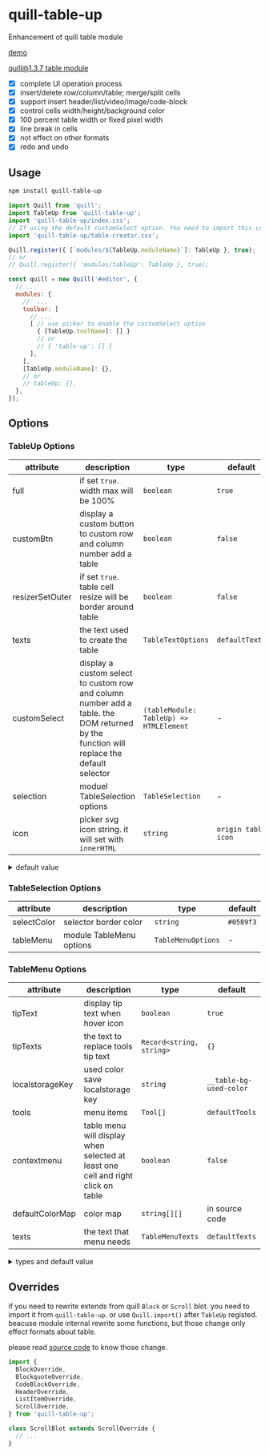 # quill-table-up

Enhancement of quill table module

[demo](https://zzxming.github.io/quill-table-up/)

[quill@1.3.7 table module](https://github.com/zzxming/quill-table)

- [x] complete UI operation process
- [x] insert/delete row/column/table; merge/split cells
- [x] support insert header/list/video/image/code-block
- [x] control cells width/height/background color
- [x] 100 percent table width or fixed pixel width
- [x] line break in cells
- [x] not effect on other formats
- [x] redo and undo

## Usage

```sh
npm install quill-table-up
```

```js
import Quill from 'quill';
import TableUp from 'quill-table-up';
import 'quill-table-up/index.css';
// If using the default customSelect option. You need to import this css
import 'quill-table-up/table-creator.css';

Quill.register({ [`modules/${TableUp.moduleName}`]: TableUp }, true);
// or
// Quill.register({ 'modules/tableUp': TableUp }, true);

const quill = new Quill('#editor', {
  // ...
  modules: {
    //  ...
    toolbar: [
      // ...
      [ // use picker to enable the customSelect option
        { [TableUp.toolName]: [] }
        // or
        // { 'table-up': [] }
      ],
    ],
    [TableUp.moduleName]: {},
    // or
    // tableUp: {},
  },
});
```

## Options

### TableUp Options

| attribute       | description                                                                                                                             | type                                    | default             |
| --------------- | --------------------------------------------------------------------------------------------------------------------------------------- | --------------------------------------- | ------------------- |
| full            | if set `true`. width max will be 100%                                                                                                   | `boolean`                               | `true`              |
| customBtn       | display a custom button to custom row and column number add a table                                                                     | `boolean`                               | `false`             |
| resizerSetOuter | if set `true`. table cell resize will be border around table                                                                            | `boolean`                               | `false`             |
| texts           | the text used to create the table                                                                                                       | `TableTextOptions`                      | `defaultTexts`      |
| customSelect    | display a custom select to custom row and column number add a table. the DOM returned by the function will replace the default selector | `(tableModule: TableUp) => HTMLElement` | -                   |
| selection       | moduel TableSelection options                                                                                                           | `TableSelection`                        | -                   |
| icon            | picker svg icon string. it will set with `innerHTML`                                                                                    | `string`                                | `origin table icon` |

<details>
  <summary> default value </summary>

```ts
const defaultTexts = {
  customBtnText: 'Custom',
  confirmText: 'Confirm',
  cancelText: 'Cancel',
  rowText: 'Row',
  colText: 'Column',
  notPositiveNumberError: 'Please enter a positive integer',
};
```

</details>

### TableSelection Options

| attribute   | description              | type               | default   |
| ----------- | ------------------------ | ------------------ | --------- |
| selectColor | selector border color    | `string`           | `#0589f3` |
| tableMenu   | module TableMenu options | `TableMenuOptions` | -         |

### TableMenu Options

| attribute       | description                                                                      | type                     | default                 |
| --------------- | -------------------------------------------------------------------------------- | ------------------------ | ----------------------- |
| tipText         | display tip text when hover icon                                                 | `boolean`                | `true`                  |
| tipTexts        | the text to replace tools tip text                                               | `Record<string, string>` | `{}`                    |
| localstorageKey | used color save localstorage key                                                 | `string`                 | `__table-bg-used-color` |
| tools           | menu items                                                                       | `Tool[]`                 | `defaultTools`          |
| contextmenu     | table menu will display when selected at least one cell and right click on table | `boolean`                | `false`                 |
| defaultColorMap | color map                                                                        | `string[][]`             | in source code          |
| texts           | the text that menu needs                                                         | `TableMenuTexts`         | `defaultTexts`          |

<details>
  <summary> types and default value </summary>

```ts
interface ToolOption {
  name: string;
  icon: string | ((tableModule: TableUp) => HTMLElement);
  tip?: string;
  isColorChoose?: boolean;
  handle: (tableModule: TableUp, selectedTds: TableCellInnerFormat[], e: Event | string) => void;
}
interface ToolOptionBreak {
  name: 'break';
}
type Tool = ToolOption | ToolOptionBreak;

const defaultTools = [
  {
    name: 'InsertTop',
    icon: InsertTop,
    tip: 'Insert a row above',
    handle: (tableModule) => {},
  },
  {
    name: 'InsertRight',
    icon: InsertRight,
    tip: 'Insert a column right',
    handle: (tableModule) => {},
  },
  {
    name: 'InsertBottom',
    icon: InsertBottom,
    tip: 'Insert a row below',
    handle: (tableModule) => {},
  },
  {
    name: 'InsertLeft',
    icon: InsertLeft,
    tip: 'Insert a column Left',
    handle: (tableModule) => {},
  },
  {
    name: 'break',
  },
  {

    name: 'MergeCell',
    icon: MergeCell,
    tip: 'Merge Cell',
    handle: (tableModule) => {},
  },
  {

    name: 'SplitCell',
    icon: SplitCell,
    tip: 'Split Cell',
    handle: (tableModule) => {},
  },
  {
    name: 'break',
  },
  {
    name: 'DeleteRow',
    icon: RemoveRow,
    tip: 'Delete Row',
    handle: (tableModule) => {},
  },
  {
    name: 'DeleteColumn',
    icon: RemoveColumn,
    tip: 'Delete Column',
    handle: (tableModule) => {},
  },
  {
    name: 'DeleteTable',
    icon: RemoveTable,
    tip: 'Delete table',
    handle: (tableModule) => {},
  },
  {
    name: 'break',
  },
  {
    name: 'BackgroundColor',
    icon: Color,
    isColorChoose: true,
    tip: 'Set background color',
    handle: (tableModule, selectedTds, color) => {},
  },
];
interface TableMenuTexts {
  custom: string;
  clear: string;
}
const defaultTexts = {
  custom: 'Custom',
  clear: 'Clear',
};
```

</details>

## Overrides

if you need to rewrite extends from quill `Block` or `Scroll` blot. you need to import it from `quill-table-up`. or use `Quill.import()` after `TableUp` registed. beacuse module internal rewrite some functions, but those change only effect formats about table.

please read [source code](https://github.com/zzxming/quill-table-up/tree/master/src/formats/overrides) to know those change.

```ts
import {
  BlockOverride,
  BlockquoteOverride,
  CodeBlockOverride,
  HeaderOverride,
  ListItemOverride,
  ScrollOverride,
} from 'quill-table-up';

class ScrollBlot extends ScrollOverride {
  // ...
}
```
